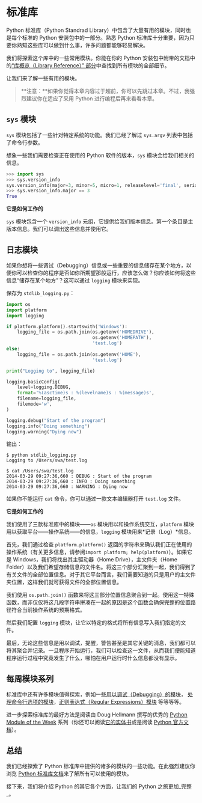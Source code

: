 # 标准库

Python 标准库（Python Standrad Library）中包含了大量有用的模块，同时也是每个标准的 Python 安装包中的一部分。熟悉 Python 标准库十分重要，因为只要你熟知这些库可以做到什么事，许多问题都能够轻易解决。

我们将探索这个库中的一些常用模块。你能在你的 Python 安装包中附带的文档中的[“库概览（Library Reference）” 部分](http://docs.python.org/3/library/)中查找到所有模块的全部细节。

让我们来了解一些有用的模块。

> **注意：**如果你觉得本章内容过于超前，你可以先跳过本章。不过，我强烈建议你在适应了采用 Python 进行编程后再来看看本章。

## `sys` 模块

`sys` 模块包括了一些针对特定系统的功能。我们已经了解过 `sys.argv` 列表中包括了命令行参数。

想象一些我们需要检查正在使用的 Python 软件的版本，`sys` 模块会给我们相关的信息。

<!-- 输出内容应与 book.json 中的 pythonVersion 变量相匹配 -->
```python
>>> import sys
>>> sys.version_info
sys.version_info(major=3, minor=5, micro=1, releaselevel='final', serial=0)
>>> sys.version_info.major == 3
True
```

**它是如何工作的**

`sys` 模块包含一个 `version_info` 元组，它提供给我们版本信息。第一个条目是主版本信息。我们可以调出这些信息并使用它。

## 日志模块

如果你想将一些调试（Debugging）信息或一些重要的信息储存在某个地方，以便你可以检查你的程序是否如你所期望那般运行，应该怎么做？你应该如何将这些信息“储存在某个地方”？这可以通过 `logging` 模块来实现。

保存为 `stdlib_logging.py`：

```python
import os
import platform
import logging

if platform.platform().startswith('Windows'):
    logging_file = os.path.join(os.getenv('HOMEDRIVE'),
                                os.getenv('HOMEPATH'),
                                'test.log')
else:
    logging_file = os.path.join(os.getenv('HOME'),
                                'test.log')

print("Logging to", logging_file)

logging.basicConfig(
    level=logging.DEBUG,
    format='%(asctime)s : %(levelname)s : %(message)s',
    filename=logging_file,
    filemode='w',
)

logging.debug("Start of the program")
logging.info("Doing something")
logging.warning("Dying now")
```

输出：

```
$ python stdlib_logging.py
Logging to /Users/swa/test.log

$ cat /Users/swa/test.log
2014-03-29 09:27:36,660 : DEBUG : Start of the program
2014-03-29 09:27:36,660 : INFO : Doing something
2014-03-29 09:27:36,660 : WARNING : Dying now
```

如果你不能运行 `cat` 命令，你可以通过一款文本编辑器打开 `test.log` 文件。

**它是如何工作的**

我们使用了三款标准库中的模块——`os` 模块用以和操作系统交互，`platform` 模块用以获取平台——操作系统——的信息，`logging` 模块用来*记录（Log）*信息。

首先，我们通过检查 `platform.platform()` 返回的字符串来确认我们正在使用的操作系统（有关更多信息，请参阅`import platform; help(platform)`）。如果它是 Windows，我们将找出其主驱动器（Home Drive），主文件夹（Home Folder）以及我们希望存储信息的文件名。将这三个部分汇聚到一起，我们得到了有关文件的全部位置信息。对于其它平台而言，我们需要知道的只是用户的主文件夹位置，这样我们就可获得文件的全部位置信息。

我们使用 `os.path.join()` 函数来将这三部分位置信息聚合到一起。使用这一特殊函数，而非仅仅将这几段字符串拼凑在一起的原因是这个函数会确保完整的位置路径符合当前操作系统的预期格式。

然后我们配置 `logging` 模块，让它以特定的格式将所有信息写入我们指定的文件。

最后，无论这些信息是用以调试，提醒，警告甚至是其它关键的消息，我们都可以将其聚合并记录。一旦程序开始运行，我们可以检查这一文件，从而我们便能知道程序运行过程中究竟发生了什么，哪怕在用户运行时什么信息都没有显示。

## 每周模块系列

标准库中还有许多模块值得探索，例如一些[用以调试（Debugging）的模块](http://docs.python.org/3/library/pdb.html)，
[处理命令行选项的模块](http://docs.python.org/3/library/argparse.html)，[正则表达式（Regular Expressions）模块](http://docs.python.org/3/library/re.html) 等等等等。

进一步探索标准库的最好方法是阅读由 Doug Hellmann 撰写的优秀的 [Python Module of the Week](http://pymotw.com/2/contents.html) 系列（你还可以阅读[它的实体书](http://amzn.com/0321767349)或是阅读 [Python 官方文档](http://docs.python.org/3/)）。

## 总结

我们已经探索了 Python 标准库中提供的诸多的模块的一些功能。在此强烈建议你浏览 [Python 标准库文档](http://docs.python.org/3/library/)来了解所有可以使用的模块。

接下来，我们将介绍 Python 的其它各个方面，让我们的 Python 之旅更加_完整_。
